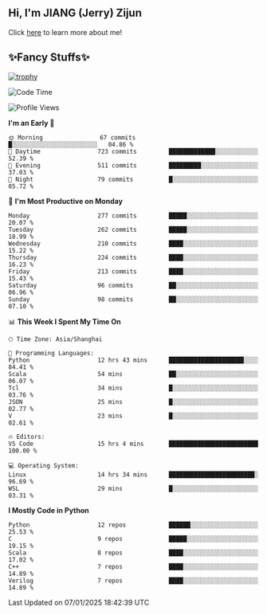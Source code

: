 ## Hi, I'm JIANG (Jerry) Zijun

Click [here](https://jzjerry.github.io/about/) to learn more about me!

## ✨Fancy Stuffs✨
[![trophy](https://github-profile-trophy.vercel.app/?username=jzjerry&theme=onedark)](https://github.com/ryo-ma/github-profile-trophy)
<!--START_SECTION:waka-->
![Code Time](http://img.shields.io/badge/Code%20Time-966%20hrs%2041%20mins-blue)

![Profile Views](http://img.shields.io/badge/Profile%20Views-3-blue)

**I'm an Early 🐤** 

```text
🌞 Morning                67 commits          █░░░░░░░░░░░░░░░░░░░░░░░░   04.86 % 
🌆 Daytime                723 commits         █████████████░░░░░░░░░░░░   52.39 % 
🌃 Evening                511 commits         █████████░░░░░░░░░░░░░░░░   37.03 % 
🌙 Night                  79 commits          █░░░░░░░░░░░░░░░░░░░░░░░░   05.72 % 
```
📅 **I'm Most Productive on Monday** 

```text
Monday                   277 commits         █████░░░░░░░░░░░░░░░░░░░░   20.07 % 
Tuesday                  262 commits         █████░░░░░░░░░░░░░░░░░░░░   18.99 % 
Wednesday                210 commits         ████░░░░░░░░░░░░░░░░░░░░░   15.22 % 
Thursday                 224 commits         ████░░░░░░░░░░░░░░░░░░░░░   16.23 % 
Friday                   213 commits         ████░░░░░░░░░░░░░░░░░░░░░   15.43 % 
Saturday                 96 commits          ██░░░░░░░░░░░░░░░░░░░░░░░   06.96 % 
Sunday                   98 commits          ██░░░░░░░░░░░░░░░░░░░░░░░   07.10 % 
```


📊 **This Week I Spent My Time On** 

```text
🕑︎ Time Zone: Asia/Shanghai

💬 Programming Languages: 
Python                   12 hrs 43 mins      █████████████████████░░░░   84.41 % 
Scala                    54 mins             ██░░░░░░░░░░░░░░░░░░░░░░░   06.07 % 
Tcl                      34 mins             █░░░░░░░░░░░░░░░░░░░░░░░░   03.76 % 
JSON                     25 mins             █░░░░░░░░░░░░░░░░░░░░░░░░   02.77 % 
V                        23 mins             █░░░░░░░░░░░░░░░░░░░░░░░░   02.61 % 

🔥 Editors: 
VS Code                  15 hrs 4 mins       █████████████████████████   100.00 % 

💻 Operating System: 
Linux                    14 hrs 34 mins      ████████████████████████░   96.69 % 
WSL                      29 mins             █░░░░░░░░░░░░░░░░░░░░░░░░   03.31 % 
```

**I Mostly Code in Python** 

```text
Python                   12 repos            ██████░░░░░░░░░░░░░░░░░░░   25.53 % 
C                        9 repos             █████░░░░░░░░░░░░░░░░░░░░   19.15 % 
Scala                    8 repos             ████░░░░░░░░░░░░░░░░░░░░░   17.02 % 
C++                      7 repos             ████░░░░░░░░░░░░░░░░░░░░░   14.89 % 
Verilog                  7 repos             ████░░░░░░░░░░░░░░░░░░░░░   14.89 % 
```




 Last Updated on 07/01/2025 18:42:39 UTC
<!--END_SECTION:waka-->
